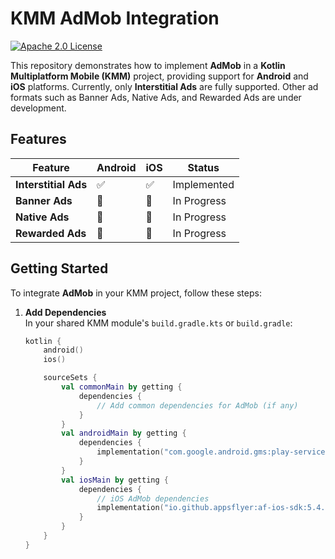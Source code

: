# KMM AdMob Integration

[![Apache 2.0 License](https://img.shields.io/badge/License-Apache%202.0-blue.svg)](LICENSE)

This repository demonstrates how to implement **AdMob** in a **Kotlin Multiplatform Mobile (KMM)** project, providing support for **Android** and **iOS** platforms. Currently, only **Interstitial Ads** are fully supported. Other ad formats such as Banner Ads, Native Ads, and Rewarded Ads are under development.

## Features

| Feature               | Android | iOS  | Status           |
|-----------------------|---------|------|------------------|
| **Interstitial Ads**   | ✅      | ✅   | Implemented      |
| **Banner Ads**         | 🚧      | 🚧   | In Progress      |
| **Native Ads**         | 🚧      | 🚧   | In Progress      |
| **Rewarded Ads**       | 🚧      | 🚧   | In Progress      |

## Getting Started

To integrate **AdMob** in your KMM project, follow these steps:

1. **Add Dependencies**  
   In your shared KMM module's `build.gradle.kts` or `build.gradle`:
   
   ```kotlin
   kotlin {
       android()
       ios()

       sourceSets {
           val commonMain by getting {
               dependencies {
                   // Add common dependencies for AdMob (if any)
               }
           }
           val androidMain by getting {
               dependencies {
                   implementation("com.google.android.gms:play-services-ads:20.5.0")
               }
           }
           val iosMain by getting {
               dependencies {
                   // iOS AdMob dependencies
                   implementation("io.github.appsflyer:af-ios-sdk:5.4.0")
               }
           }
       }
   }

